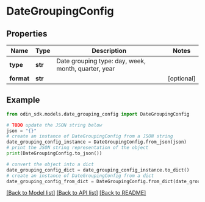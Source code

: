 # DateGroupingConfig


## Properties

Name | Type | Description | Notes
------------ | ------------- | ------------- | -------------
**type** | **str** | Date grouping type: day, week, month, quarter, year | 
**format** | **str** |  | [optional] 

## Example

```python
from odin_sdk.models.date_grouping_config import DateGroupingConfig

# TODO update the JSON string below
json = "{}"
# create an instance of DateGroupingConfig from a JSON string
date_grouping_config_instance = DateGroupingConfig.from_json(json)
# print the JSON string representation of the object
print(DateGroupingConfig.to_json())

# convert the object into a dict
date_grouping_config_dict = date_grouping_config_instance.to_dict()
# create an instance of DateGroupingConfig from a dict
date_grouping_config_from_dict = DateGroupingConfig.from_dict(date_grouping_config_dict)
```
[[Back to Model list]](../README.md#documentation-for-models) [[Back to API list]](../README.md#documentation-for-api-endpoints) [[Back to README]](../README.md)


